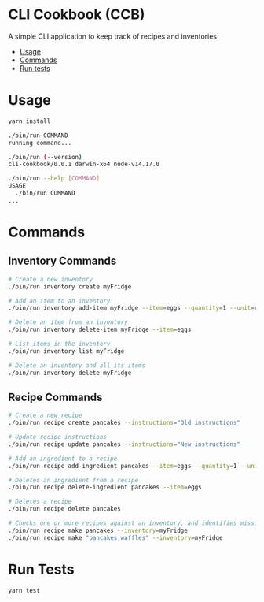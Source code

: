CLI Cookbook (CCB)
==================

A simple CLI application to keep track of recipes and inventories

<!-- toc -->
* [Usage](#usage)
* [Commands](#commands)
* [Run tests](#tests)
<!-- tocstop -->

# Usage
<!-- usage -->
```bash
yarn install

./bin/run COMMAND
running command...

./bin/run (--version)
cli-cookbook/0.0.1 darwin-x64 node-v14.17.0

./bin/run --help [COMMAND]
USAGE
  ./bin/run COMMAND
...
```
<!-- usagestop -->

# Commands
<!-- commands -->

## Inventory Commands
```bash
# Create a new inventory
./bin/run inventory create myFridge

# Add an item to an inventory
./bin/run inventory add-item myFridge --item=eggs --quantity=1 --unit=count

# Delete an item from an inventory
./bin/run inventory delete-item myFridge --item=eggs

# List items in the inventory
./bin/run inventory list myFridge

# Delete an inventory and all its items
./bin/run inventory delete myFridge
```

## Recipe Commands
```bash
# Create a new recipe
./bin/run recipe create pancakes --instructions="Old instructions"

# Update recipe instructions
./bin/run recipe update pancakes --instructions="New instructions" 

# Add an ingredient to a recipe
./bin/run recipe add-ingredient pancakes --item=eggs --quantity=1 --unit=count

# Deletes an ingredient from a recipe
./bin/run recipe delete-ingredient pancakes --item=eggs

# Deletes a recipe 
./bin/run recipe delete pancakes

# Checks one or more recipes against an inventory, and identifies missing items
./bin/run recipe make pancakes --inventory=myFridge
./bin/run recipe make "pancakes,waffles" --inventory=myFridge
```
<!-- commandsstop -->

# Run Tests
<!-- tests -->
```bash
yarn test
```
<!-- testsstop -->
